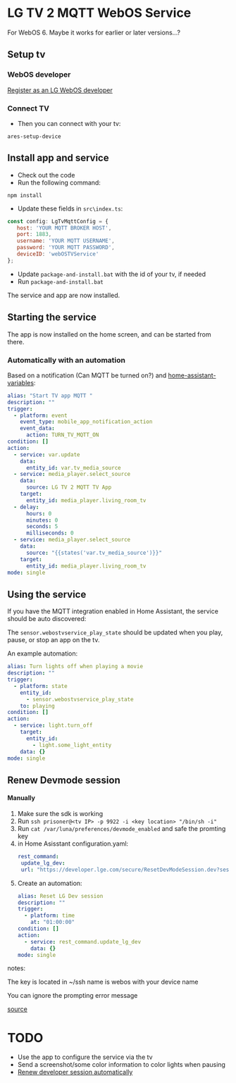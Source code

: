 # LG TV 2 MQTT WebOS Service
For WebOS 6. Maybe it works for earlier or later versions...?
## Setup tv
### WebOS developer
[Register as an LG WebOS developer](https://webostv.developer.lge.com/develop/getting-started/developer-mode-app)

### Connect TV
- Then you can connect with your tv: 
```shell
ares-setup-device
```

## Install app and service
- Check out the code
- Run the following command:
```shell
npm install
```
- Update these fields in `src\index.ts`:
```javascript
const config: LgTvMqttConfig = {
   host: 'YOUR MQTT BROKER HOST',
   port: 1883,
   username: 'YOUR MQTT USERNAME',
   password: 'YOUR MQTT PASSWORD',
   deviceID: 'webOSTVService'
};
```
- Update `package-and-install.bat` with the id of your tv, if needed
- Run `package-and-install.bat`

The service and app are now installed.

## Starting the service
The app is now installed on the home screen, and can be started from there.

### Automatically with an automation

Based on a notification (Can MQTT be turned on?) and [home-assistant-variables](https://github.com/snarky-snark/home-assistant-variables):

```yaml
alias: "Start TV app MQTT "
description: ""
trigger:
  - platform: event
    event_type: mobile_app_notification_action
    event_data:
      action: TURN_TV_MQTT_ON
condition: []
action:
  - service: var.update
    data:
      entity_id: var.tv_media_source
  - service: media_player.select_source
    data:
      source: LG TV 2 MQTT TV App
    target:
      entity_id: media_player.living_room_tv
  - delay:
      hours: 0
      minutes: 0
      seconds: 5
      milliseconds: 0
  - service: media_player.select_source
    data:
      source: "{{states('var.tv_media_source')}}"
    target:
      entity_id: media_player.living_room_tv
mode: single
```

## Using the service
If you have the MQTT integration enabled in Home Assistant, the service should be auto discovered:

[//]: # (TODO add screenshot)

The `sensor.webostvservice_play_state` should be updated when you play, pause, or stop an app on the tv.

An example automation:

```yaml
alias: Turn lights off when playing a movie
description: ""
trigger:
  - platform: state
    entity_id:
      - sensor.webostvservice_play_state
    to: playing
condition: []
action:
  - service: light.turn_off
    target:
      entity_id:
        - light.some_light_entity
    data: {}
mode: single

```

## Renew Devmode session


#### Manually

1. Make sure the sdk is working
2. Run `ssh prisoner@<tv IP> -p 9922 -i <key location> "/bin/sh -i"`
3. Run `cat /var/luna/preferences/devmode_enabled` and safe the promting key
4. in Home Asisstant configuration.yaml:
   ```yaml
   rest_command:
    update_lg_dev:
    url: "https://developer.lge.com/secure/ResetDevModeSession.dev?sessionToken=<the key from step 3>"
    ```
5. Create an automation:
   ```yaml
   alias: Reset LG Dev session
   description: ""
   trigger:
     - platform: time
       at: "01:00:00"
   condition: []
   action:
     - service: rest_command.update_lg_dev
       data: {}
   mode: single
   ```

notes:

The key is located in ~/ssh name is webos with your device name

You can ignore the prompting error message

[source](https://www.reddit.com/r/jellyfin/comments/ryowwb/i_created_a_simple_script_to_renew_the_devmode_on/)


# TODO
- Use the app to configure the service via the tv
- Send a screenshot/some color information to color lights when pausing
- [Renew developer session automatically](https://github.com/SR-Lut3t1um/Webos-renew-dev/)

